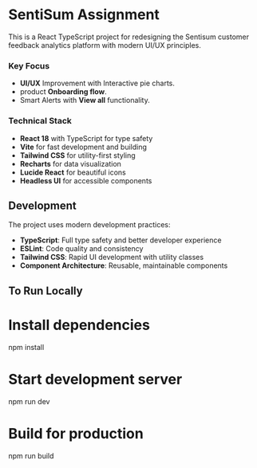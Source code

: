 # SentiSum Assignment 
This is a React TypeScript project for redesigning the Sentisum customer feedback analytics platform with modern UI/UX principles.

### Key Focus
- **UI/UX** Improvement with Interactive pie charts.
- product **Onboarding flow**.
- Smart Alerts with **View all** functionality. 


### Technical Stack
- **React 18** with TypeScript for type safety
- **Vite** for fast development and building
- **Tailwind CSS** for utility-first styling
- **Recharts** for data visualization
- **Lucide React** for beautiful icons
- **Headless UI** for accessible components


## Development
The project uses modern development practices:
- **TypeScript**: Full type safety and better developer experience
- **ESLint**: Code quality and consistency
- **Tailwind CSS**: Rapid UI development with utility classes
- **Component Architecture**: Reusable, maintainable components

## To Run Locally 
# Install dependencies
npm install
# Start development server
npm run dev
# Build for production
npm run build
